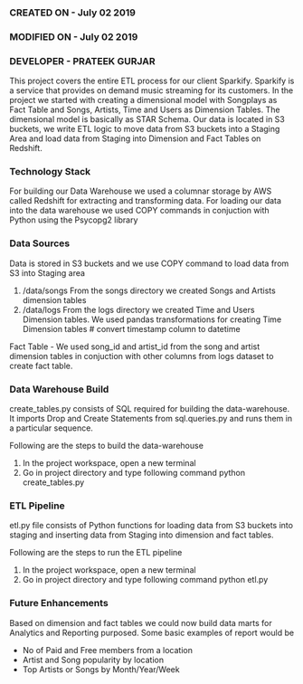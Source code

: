 ### CREATED ON - July 02 2019
### MODIFIED ON - July 02 2019
### DEVELOPER - PRATEEK GURJAR

This project covers the entire ETL process for our client Sparkify. Sparkify is a service that provides on demand music streaming for its customers. In the project we started with creating a dimensional model with Songplays as Fact Table and Songs, Artists, Time and Users as Dimension Tables. The dimensional model is basically as STAR Schema. Our data is located in S3 buckets, we write ETL logic to move data from S3 buckets into a Staging Area and load data from Staging into Dimension and Fact Tables on Redshift. 

### Technology Stack
For building our Data Warehouse we used a columnar storage by AWS called Redshift for extracting and transforming data.
For loading our data into the data warehouse we used COPY commands in conjuction with Python using the Psycopg2 library

### Data Sources
Data is stored in S3 buckets and we use COPY command to load data from S3 into Staging area
1. /data/songs 
From the songs directory we created Songs and Artists dimension tables 
2. /data/logs
From the logs directory we created Time and Users Dimension tables. We used pandas transformations for creating Time Dimension tables    # convert timestamp column to datetime

Fact Table - We used song_id and artist_id from the song and artist dimension tables in conjuction with other columns from logs dataset to create fact table.

### Data Warehouse Build
create_tables.py consists of SQL required for building the data-warehouse. It imports Drop and Create Statements from sql.queries.py and runs them in a particular sequence. 

Following are the steps to build the data-warehouse
1. In the project workspace, open a new terminal
2. Go in project directory and type following command
    python create_tables.py

### ETL Pipeline
etl.py file consists of Python functions for loading data from S3 buckets into staging and inserting data from Staging into dimension and fact tables. 

Following are the steps to run the ETL pipeline
1. In the project workspace, open a new terminal
2. Go in project directory and type following command
    python etl.py

### Future Enhancements
Based on dimension and fact tables we could now build data marts for Analytics and Reporting purposed. Some basic examples of report would be
- No of Paid and Free members from a location
- Artist and Song popularity by location
- Top Artists or Songs by Month/Year/Week


